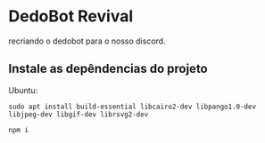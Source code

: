 # DedoBot Revival
recriando o dedobot para o nosso discord.

## Instale as depêndencias do projeto
Ubuntu:

`sudo apt install build-essential libcairo2-dev libpango1.0-dev libjpeg-dev libgif-dev librsvg2-dev`

`npm i`